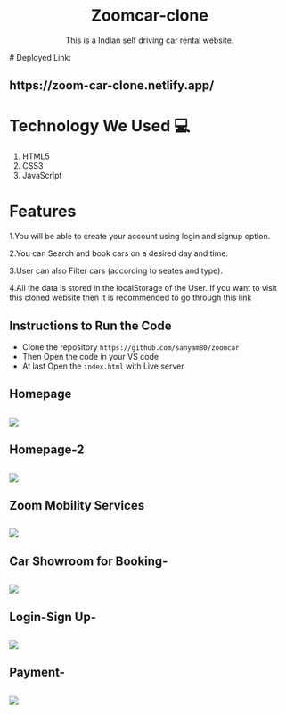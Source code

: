 <h1 align="center"> Zoomcar-clone</h1>
<p align="center">This is a Indian self driving car rental website. </p>
# Deployed Link:

<h2>https://zoom-car-clone.netlify.app/</h2> 

# Technology We Used :computer: 
1. HTML5
2. CSS3
3. JavaScript

# Features
1.You will be able to create your account using login and signup option.

2.You can Search and book cars on a desired day and time.

3.User can also Filter cars (according to seates and type).

4.All the data is stored in the localStorage of the User.
If you want to visit this cloned website then it is recommended to go through this link 

## Instructions to Run the Code 

- Clone the repository `https://github.com/sanyam80/zoomcar`
- Then Open the code in your VS code
- At last Open the `index.html` with Live server
<h2>Homepage<h2>
<img src="https://miro.medium.com/max/700/0*dRRi7mwcDE1rOt9e.png">
<h2>Homepage-2<h2>
<img src="https://miro.medium.com/max/700/0*QlNw3UNdJWjb9wuU.png">
<h2>Zoom Mobility Services<h2>
<img src="https://miro.medium.com/max/700/0*oNTZQG_1MyS-Wmsr.png">
<h2>Car Showroom for Booking-<h2>
<img src="https://miro.medium.com/max/700/0*eiHnIizb6OFgRTgx.png">
<h2>Login-Sign Up-<h2>
<img src="https://miro.medium.com/max/700/0*KQtEiKbUikBzDn99.png">
<h2>Payment-<h2>
<img src="https://miro.medium.com/max/700/0*_3cjV5iSCU7-rt8x.png">
